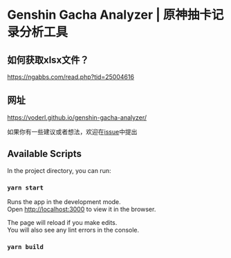 # Genshin Gacha Analyzer | 原神抽卡记录分析工具

## 如何获取xlsx文件？
https://ngabbs.com/read.php?tid=25004616

## 网址
https://voderl.github.io/genshin-gacha-analyzer/

如果你有一些建议或者想法，欢迎在[issue](https://github.com/voderl/genshin-gacha-analyzer/issues)中提出

## Available Scripts

In the project directory, you can run:

### `yarn start`

Runs the app in the development mode.\
Open [http://localhost:3000](http://localhost:3000) to view it in the browser.

The page will reload if you make edits.\
You will also see any lint errors in the console.

### `yarn build`


